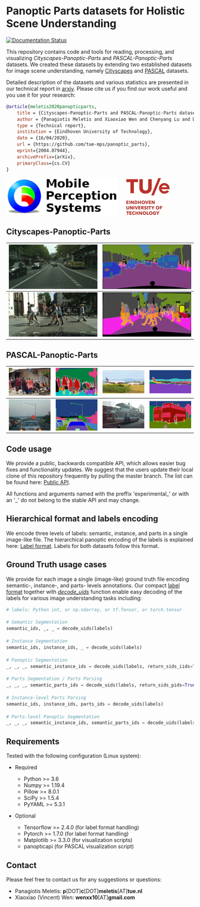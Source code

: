 # Panoptic Parts datasets for Holistic Scene Understanding

[![Documentation Status](https://readthedocs.org/projects/panoptic-parts/badge/?version=latest)](https://panoptic-parts.readthedocs.io/en/latest/?badge=latest)

This repository contains code and tools for reading, processing, and visualizing *Cityscapes-Panoptic-Parts* and *PASCAL-Panoptic-Parts* datasets. We created these datasets by extending two established datasets for image scene understanding, namely [Cityscapes](https://github.com/mcordts/cityscapesScripts "Cityscapes") and [PASCAL](http://host.robots.ox.ac.uk/pascal/VOC/voc2010/ "PASCAL") datasets.

Detailed description of the datasets and various statistics are presented in our technical report in [arxiv](https://arxiv.org/abs/2004.07944 "arxiv.org"). Please cite us if you find our work useful and you use it for your research:

```bibtex
@article{meletis2020panopticparts,
    title = {Cityscapes-Panoptic-Parts and PASCAL-Panoptic-Parts datasets for Scene Understanding},
    author = {Panagiotis Meletis and Xiaoxiao Wen and Chenyang Lu and Daan de Geus and Gijs Dubbelman},
    type = {Technical report},
    institution = {Eindhoven University of Technology},
    date = {16/04/2020},
    url = {https://github.com/tue-mps/panoptic_parts},
    eprint={2004.07944},
    archivePrefix={arXiv},
    primaryClass={cs.CV}
}
```

<a href="https://www.tue.nl/en/research/research-groups/signal-processing-systems/mobile-perception-systems-lab"><img src="docs/source/_static/mps_logo.png" height="100" alt="MPS"></a> &emsp; <a href="https://www.tue.nl"><img src="docs/source/_static/tue_logo.jpg" height="100" alt="TU/e"></a>

## Cityscapes-Panoptic-Parts

![Image](docs/source/_static/aachen_000012_000019_leftImg8bit.jpg "Image") | ![Image](docs/source/_static/aachen_000012_000019_uids_pids_colored.png "Image")
---- | ----
![Image](docs/source/_static/frankfurt_000001_011835_leftImg8bit.jpg "Image") | ![Image](docs/source/_static/frankfurt_000001_011835_uids_pids_colored.png "Image")

## PASCAL-Panoptic-Parts

![Image](docs/source/_static/2008_000393.jpg "Image") | ![Image](docs/source/_static/2008_000393_colored.png "Image") | ![Image](docs/source/_static/2008_000716.jpg "Image") | ![Image](docs/source/_static/2008_000716_colored.png "Image")
---- | ---- | ---- | ----
![Image](docs/source/_static/2008_007456.jpg "Image") | ![Image](docs/source/_static/2008_007456_colored_repainted.png "Image") | ![Image](docs/source/_static/2010_002356.jpg "Image") | ![Image](docs/source/_static/2010_002356_colored.png "Image")

## Code usage

We provide a public, backwards compatible API, which allows easier bug fixes and functionality updates. We suggest that the users update their local clone of this repository frequently by pulling the master branch. The list can be found here: [Public API](API.md).

All functions and arguments named with the preffix 'experimental_' or with an '_' do not
belong to the stable API and may change.

## Hierarchical format and labels encoding

We encode three levels of labels: semantic, instance, and parts in a single image-like file. The hierarchical panoptic encoding of the labels is explained here: [Label format](docs/source/label_format.md). Labels for both datasets follow this format.

## Ground Truth usage cases

We provide for each image a single (image-like) ground truth file encoding semantic-, instance-, and parts- levels annotations. Our compact [label format](docs/source/label_format.md) together with [_decode_uids_](utils/format.py) function enable easy decoding of the labels for various image understanding tasks including:

```Python
# labels: Python int, or np.ndarray, or tf.Tensor, or torch.tensor

# Semantic Segmentation
semantic_ids, _, _ = decode_uids(labels)

# Instance Segmentation
semantic_ids, instance_ids, _ = decode_uids(labels)

# Panoptic Segmentation
_, _, _, semantic_instance_ids = decode_uids(labels, return_sids_iids=True)

# Parts Segmentation / Parts Parsing
_, _, _, semantic_parts_ids = decode_uids(labels, return_sids_pids=True)

# Instance-level Parts Parsing
semantic_ids, instance_ids, parts_ids = decode_uids(labels)

# Parts-level Panoptic Segmentation
_, _, _, semantic_instance_ids, semantic_parts_ids = decode_uids(labels, return_sids_iids=True, return_sids_pids=True)

```

## Requirements

Tested with the following configuration (Linux system):

* Required
  * Python >= 3.6
  * Numpy >= 1.19.4
  * Pillow >= 8.0.1
  * SciPy >= 1.5.4
  * PyYAML >= 5.3.1

* Optional
  * Tensorflow >= 2.4.0 (for label format handling)
  * Pytorch >= 1.7.0 (for label format handling)
  * Matplotlib >= 3.3.0 (for visualization scripts)
  * panopticapi (for PASCAL visualization script)

## Contact

Please feel free to contact us for any suggestions or questions:

* Panagiotis Meletis: **p**[DOT]**c**[DOT]**meletis**[AT]**tue.nl**
* Xiaoxiao (Vincent) Wen: **wenxx10**[AT]**gmail.com**
